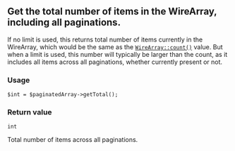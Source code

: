 Get the total number of items in the WireArray, including all paginations.
--------------------------------------------------------------------------

If no limit is used, this returns total number of items currently in the WireArray, which would be the same as the [`WireArray::count()`](/api/ref/wire-array/count/) value. But when a limit is used, this number will typically be larger than the count, as it includes all items across all paginations, whether currently present or not.

### Usage

    $int = $paginatedArray->getTotal();

### Return value

`int`

Total number of items across all paginations.


